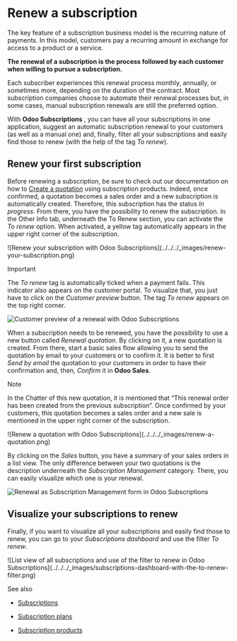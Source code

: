 # Renew a subscription

The key feature of a subscription business model is the recurring nature of
payments. In this model, customers pay a recurring amount in exchange for
access to a product or a service.

**The renewal of a subscription is the process followed by each customer when
willing to pursue a subscription.**

Each subscriber experiences this renewal process monthly, annually, or
sometimes more, depending on the duration of the contract. Most subscription
companies choose to automate their renewal processes but, in some cases,
manual subscription renewals are still the preferred option.

With **Odoo Subscriptions** , you can have all your subscriptions in one
application, suggest an automatic subscription renewal to your customers (as
well as a manual one) and, finally, filter all your subscriptions and easily
find those to renew (with the help of the tag _To renew_).

## Renew your first subscription

Before renewing a subscription, be sure to check out our documentation on how
to [Create a quotation](../subscriptions.html) using subscription products.
Indeed, once confirmed, a quotation becomes a sales order and a new
subscription is automatically created. Therefore, this subscription has the
status _In progress_. From there, you have the possibility to renew the
subscription. In the Other Info tab, underneath the To Renew section, you can
activate the _To renew_ option. When activated, a yellow tag automatically
appears in the upper right corner of the subscription.

![Renew your subscription with Odoo Subscriptions](../../../_images/renew-
your-subscription.png)

Important

The _To renew_ tag is automatically ticked when a payment fails. This
indicator also appears on the customer portal. To visualize that, you just
have to click on the _Customer preview_ button. The tag _To renew_ appears on
the top right corner.

![Customer preview of a renewal with Odoo
Subscriptions](../../../_images/customer-preview-of-a-renewal.png)

When a subscription needs to be renewed, you have the possibility to use a new
button called _Renewal quotation_. By clicking on it, a new quotation is
created. From there, start a basic sales flow allowing you to send the
quotation by email to your customers or to confirm it. It is better to first
_Send by email_ the quotation to your customers in order to have their
confirmation and, then, _Confirm_ it in **Odoo Sales**.

Note

In the Chatter of this new quotation, it is mentioned that “This renewal order
has been created from the previous subscription”. Once confirmed by your
customers, this quotation becomes a sales order and a new sale is mentioned in
the upper right corner of the subscription.

![Renew a quotation with Odoo Subscriptions](../../../_images/renew-a-
quotation.png)

By clicking on the _Sales_ button, you have a summary of your sales orders in
a list view. The only difference between your two quotations is the
description underneath the _Subscription Management_ category. There, you can
easily visualize which one is your renewal.

![Renewal as Subscription Management form in Odoo
Subscriptions](../../../_images/subscription-management-category.png)

## Visualize your subscriptions to renew

Finally, if you want to visualize all your subscriptions and easily find those
to renew, you can go to your _Subscriptions dashboard_ and use the filter _To
renew_.

![List view of all subscriptions and use of the filter to renew in Odoo
Subscriptions](../../../_images/subscriptions-dashboard-with-the-to-renew-
filter.png)

See also

  * [Subscriptions](../subscriptions.html)

  * [Subscription plans](plans.html)

  * [Subscription products](products.html)

